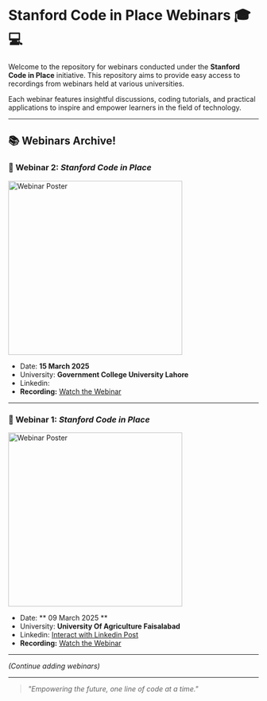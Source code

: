 # Stanford Code in Place Webinars 🎓💻

Welcome to the repository for webinars conducted under the **Stanford Code in Place** initiative. This repository aims to provide easy access to recordings from webinars held at various universities.  

Each webinar features insightful discussions, coding tutorials, and practical applications to inspire and empower learners in the field of technology.

---

## 📚 Webinars Archive!


### 📍 Webinar 2: *Stanford Code in Place*  

<img src="https://github.com/user-attachments/assets/3c594965-b9f5-4f20-80bc-78a6dc43efd3" alt="Webinar Poster" width="350px">  

- Date: **15 March 2025**  
- University: **Government College University Lahore**
- Linkedin:
- **Recording:** [Watch the Webinar](link-to-google-drive-video)  

---

### 📍 Webinar 1: *Stanford Code in Place*  

<img src="https://github.com/user-attachments/assets/cbd3992a-a2af-44bb-a351-e0f66acec73d" alt="Webinar Poster" width="350px">  

- Date: ** 09 March 2025 ** 
- University: **University Of Agriculture Faisalabad**
- Linkedin: [Interact with Linkedin Post](https://www.linkedin.com/posts/muhammad-hamza-hassaan_codeinplace-stanford-webinar-activity-7304409435383238656-PMme?utm_source=share&utm_medium=member_desktop&rcm=ACoAAD-_PRUBQXgWwEoyxOYJyjter0cg1fhPaVk)
- **Recording:** [Watch the Webinar](https://drive.google.com/file/d/1nptvz9DCr5gd3LQBlDrYf7DGybeGNVov/view?usp=sharing)  
 
---

*(Continue adding webinars)*

---

> *"Empowering the future, one line of code at a time."*
